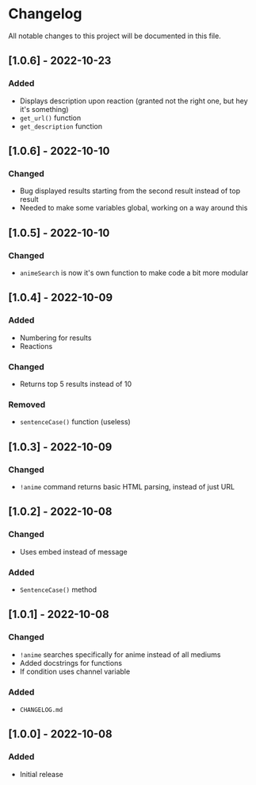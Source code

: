 # Changelog
All notable changes to this project will be documented in this file.

## [1.0.6] - 2022-10-23
### Added
- Displays description upon reaction (granted not the right one, but hey it's something)
- `get_url()` function
- `get_description` function

## [1.0.6] - 2022-10-10
### Changed
- Bug displayed results starting from the second result instead of top result
- Needed to make some variables global, working on a way around this

## [1.0.5] - 2022-10-10
### Changed
- `animeSearch` is now it's own function to make code a bit more modular

## [1.0.4] - 2022-10-09
### Added
- Numbering for results
- Reactions

### Changed
- Returns top 5 results instead of 10

### Removed
- `sentenceCase()` function (useless)

## [1.0.3] - 2022-10-09
### Changed
- `!anime` command returns basic HTML parsing, instead of just URL


## [1.0.2] - 2022-10-08
### Changed
- Uses embed instead of message

### Added
- `SentenceCase()` method

## [1.0.1] - 2022-10-08
### Changed
- `!anime` searches specifically for anime instead of all mediums
- Added docstrings for functions
- If condition uses channel variable

### Added
- `CHANGELOG.md`

## [1.0.0] - 2022-10-08
### Added
- Initial release